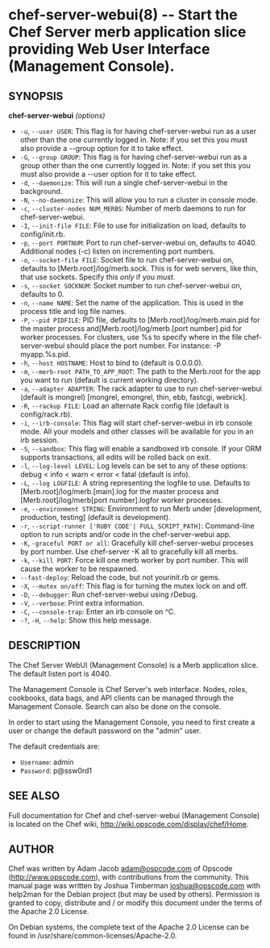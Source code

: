 chef-server-webui(8) -- Start the Chef Server merb application slice providing Web User Interface (Management Console).
========================================

## SYNOPSIS

__chef-server-webui__ _(options)_

  * `-u`, `--user USER`:
    This  flag  is  for having chef-server-webui run as a user other than the
    one currently logged in. Note: if you set this you must also provide a
    --group option for it to take effect.
  * `-G`, `--group GROUP`:
    This flag is for having chef-server-webui run as a group other than the
    one currently logged in. Note: if you set this you  must also provide a
    --user option for it to take effect.
  * `-d`, `--daemonize`:
    This will run a single chef-server-webui in the background.
  * `-N`, `--no-daemonize`:
    This will allow you to run a cluster in console mode.
  * `-c`, `--cluster-nodes NUM_MERBS`:
    Number of merb daemons to run for chef-server-webui.
  * `-I`, `--init-file FILE`:
    File to use for initialization on load, defaults to config/init.rb.
  * `-p`, `--port PORTNUM`:
    Port to run chef-server-webui on, defaults to 4040. Additional nodes (-c)
    listen on incrementing port numbers.
  * `-o`, `--socket-file FILE`:
    Socket  file  to  run  chef-server-webui on, defaults to
    [Merb.root]/log/merb.sock. This is for web servers, like thin, that use
    sockets. Specify this *only* if you *must*.
  * `-s`, `--socket SOCKNUM`:
    Socket number to run chef-server-webui on, defaults to 0.
  * `-n`, `--name NAME`:
    Set the name of the application. This is used in the process title and
    log file names.
  * `-P`, `--pid PIDFILE`:
    PID file, defaults to [Merb.root]/log/merb.main.pid for the master
    process and[Merb.root]/log/merb.[port number].pid for  worker processes.
    For clusters, use %s to specify where in the file chef-server-webui
    should place the port number. For instance: -P myapp.%s.pid.
  * `-h`, `--host HOSTNAME`:
    Host to bind to (default is 0.0.0.0).
  * `-m`, `--merb-root PATH_TO_APP_ROOT`:
    The path to the Merb.root for the app you want to run
    (default is current working directory).
  * `-a`, `--adapter ADAPTER`:
    The rack adapter to use to run chef-server-webui (default is mongrel)
    [mongrel, emongrel, thin, ebb, fastcgi, webrick].
  * `-R`, `--rackup FILE`:
    Load an alternate Rack config file (default is config/rack.rb).
  * `-i`, `--irb-console`:
    This flag will start chef-server-webui in irb console mode. All your models
    and other classes will be available for you in an irb session.
  * `-S`, `--sandbox`:
    This flag will enable a sandboxed irb console. If your ORM supports
    transactions, all edits will be rolled back on exit.
  * `-l`, `--log-level LEVEL`:
    Log levels can be set to any of these options:
    debug < info < warn < error < fatal (default is info).
  * `-L`, `--log LOGFILE`:
    A string representing the logfile to use. Defaults to
    [Merb.root]/log/merb.[main].log for the master process and
    [Merb.root]/log/merb[port number].logfor worker processes.
  * `-e`, `--environment STRING`:
    Environment to run Merb under [development, production, testing]
    (default is development).
  * `-r`, `--script-runner ['RUBY CODE'| FULL_SCRIPT_PATH]`:
    Command-line option to run scripts and/or code in the chef-server-webui
    app.
  * `-K`, `-graceful PORT or all`:
    Gracefully kill chef-server-webui proceses by port number.
    Use chef-server -K all to gracefully kill all merbs.
  * `-k`, `--kill PORT`:
    Force kill one merb worker by port number. This will cause the worker
    to be respawned.
  * `--fast-deploy`:
    Reload the code, but not yourinit.rb or gems.
  * `-X`, `--mutex on/off`:
    This flag is for turning the mutex lock on and off.
  * `-D`, `--debugger`:
    Run chef-server-webui using rDebug.
  * `-V`, `--verbose`:
    Print extra information.
  * `-C`, `--console-trap`:
    Enter an irb console on ^C.
  * `-?`, `-H`, `--help`:
    Show this help message.

## DESCRIPTION

The Chef Server WebUI (Management Console) is a Merb application slice.
The default listen port is 4040.

The Management Console is Chef Server's web interface. Nodes, roles,
cookbooks, data bags, and API clients can be managed through the Management
Console. Search can also be done on the console.

In order to start using the Management Console, you need to first create
a user or change the default password on the "admin" user.

The default credentials are:

- `Username`: admin
- `Password`: p@ssw0rd1

## SEE ALSO

Full documentation for Chef and chef-server-webui (Management Console)
is located on the Chef wiki, http://wiki.opscode.com/display/chef/Home.

## AUTHOR

Chef was written by Adam Jacob <adam@ospcode.com> of Opscode
(http://www.opscode.com), with contributions from the  community. This
manual page was written by Joshua Timberman <joshua@opscode.com> with
help2man for the Debian project (but may be used by others). Permission
is granted to copy, distribute and / or modify this document under the
terms of the Apache 2.0 License.

On Debian systems, the complete text of the Apache 2.0 License can be
found in /usr/share/common-licenses/Apache-2.0.
